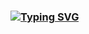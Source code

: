 ### [![Typing SVG](https://readme-typing-svg.demolab.com?font=Sono&weight=800&size=46&pause=1000&color=6FF70C&center=%D0%B8%D1%81%D1%82%D0%B8%D0%BD%D0%BD%D1%8B%D0%B9&vCenter=%D0%B8%D1%81%D1%82%D0%B8%D0%BD%D0%BD%D1%8B%D0%B9&multiline=true&repeat=%D0%9B%D0%9E%D0%96%D0%AC&width=2000&height=1000&lines=%D0%9F%D1%80%D0%B8%D0%B2%D0%B5%D1%82%2C+%D1%8F+Xico!+%F0%9F%91%8B)](https://git.io/typing-svg)



<!--
**Xico14/Xico14** is a ✨ _special_ ✨ repository because its `README.md` (this file) appears on your GitHub profile.

Here are some ideas to get you started:

- 🔭 I’m currently working on ...
- 🌱 I’m currently learning ...
- 👯 I’m looking to collaborate on ...
- 🤔 I’m looking for help with ...
- 💬 Ask me about ...
- 📫 How to reach me: ...
- 😄 Pronouns: ...
- ⚡ Fun fact: ...
-->
